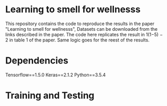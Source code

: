 # Learning to smell for wellnesss


This repository contains the code to reproduce the results in the paper "Learning to smell for wellnesss", Datasets can be downloaded from the links described in the paper. The code here replicates the result in 1(1−5) − 2 in table 1 of the paper. Same logic goes for the reest of the results.


# Dependencies
Tensorflow==1.5.0
Keras==2.1.2
Python==3.5.4

# Training and Testing
